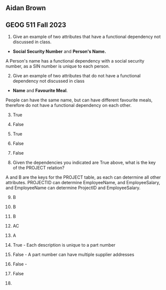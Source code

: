 
## Aidan Brown
## GEOG 511 Fall 2023

1. Give an example of two attributes that have a functional dependency not discussed in class.

- **Social Security Number** and **Person's Name.** 

A Person's name has a functional dependency with a social security number, as a SIN number is unique to each person.

2.  Give an example of two attributes that do not have a functional dependency not discussed in class

- **Name** and **Favourite Meal**.

People can have the same name, but can have different favourite meals, therefore do not have a functional dependency on each other.

3. True
4. False
5. True
6. False
7. False

8. Given the dependencies you indicated are True above, what is the key of the PROJECT relation?

A and B are the keys for the PROJECT table, as each can determine all other attributes. PROJECTID can determine EmployeeName, and EmployeeSalary, and EmployeeName can determine ProjectID and EmployeeSalary.


9. B
10. B
11. B
12. AC
13. A

14. True - Each description is unique to a part number
15. False - A part number can have multiple supplier addresses
16. False - 
17. False
18. 



